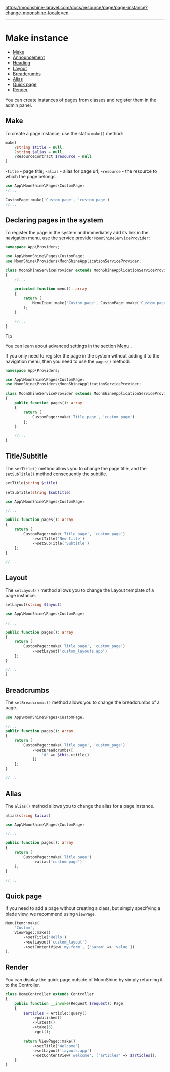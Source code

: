 https://moonshine-laravel.com/docs/resource/page/page-instance?change-moonshine-locale=en

------
# Make instance

  - [Make](#make)
  - [Announcement](#define)
  - [Heading](#title)
  - [Layout](#layout)
  - [Breadcrumbs](#breadcrumbs)
  - [Alias](#alias)
  - [Quick page](#view-page)
  - [Render](#render)

You can create instances of pages from classes and register them in the admin panel.

<a name="make"></a>
## Make

To create a page instance, use the static `make()` method:

```php
make(
    ?string $title = null,
    ?string $alias = null,
    ?ResourceContract $resource = null
)
```

-`title` - page title;
-`alias` - alias for page url;
-`resource` - the resource to which the page belongs.

```php
use App\MoonShine\Pages\CustomPage;
//...

CustomPage::make('Custom page', 'custom_page')
//...
```

<a name="define"></a>
## Declaring pages in the system


To register the page in the system and immediately add its link in the navigation menu, use the service provider `MoonShineServiceProvider`:

```php
namespace App\Providers;

use App\MoonShine\Pages\CustomPage;
use MoonShine\Providers\MoonShineApplicationServiceProvider;

class MoonShineServiceProvider extends MoonShineApplicationServiceProvider
{
    //...

    protected function menu(): array
    {
        return [
            MenuItem::make('Custom page', CustomPage::make('Custom page', 'custom_page'))
        ];
    }

    //...
}
```

>[!TIP]
>You can learn about advanced settings in the section [Menu](https://moonshine-laravel.com/docs/resource/menu/menu) .

If you only need to register the page in the system without adding it to the navigation menu, then you need to use the `pages()` method:

```php
namespace App\Providers;

use App\MoonShine\Pages\CustomPage;
use MoonShine\Providers\MoonShineApplicationServiceProvider;

class MoonShineServiceProvider extends MoonShineApplicationServiceProvider
{
    public function pages(): array
    {
        return [
            CustomPage::make('Title page', 'custom_page')
        ];
    }

    //...
}
```

<a name="title"></a>
## Title/Subtitle

The `setTitle()` method allows you to change the page title, and the `setSubTitle()` method consequently the subtitle.

```php
setTitle(string $title)
```

```php
setSubTitle(string $subtitle)
```

```php
use App\MoonShine\Pages\CustomPage;

//...

public function pages(): array
{
    return [
        CustomPage::make('Title page', 'custom_page')
            ->setTitle('New title')
            ->setSubTitle('Subtitle')
    ];
}

//...
```

<a name="layout"></a>
## Layout

The `setLayout()` method allows you to change the Layout template of a page instance.

```php
setLayout(string $layout)
```

```php
use App\MoonShine\Pages\CustomPage;

//...

public function pages(): array
{
    return [
        CustomPage::make('Title page', 'custom_page')
            ->setLayout('custom_layouts.app')
    ];
}

//...
]
```

<a name="breadcrumbs"></a>
## Breadcrumbs

The `setBreadcrumbs()` method allows you to change the breadcrumbs of a page.

```php
use App\MoonShine\Pages\CustomPage;

//...
public function pages(): array
{
    return [
        CustomPage::make('Title page', 'custom_page')
            ->setBreadcrumbs([
                '#' => $this->title()
            ])
    ];
}

//...
```

<a name="alias"></a>
## Alias

The `alias()` method allows you to change the alias for a page instance.

```php
alias(string $alias)
```

```php
use App\MoonShine\Pages\CustomPage;

//...

public function pages(): array
{
    return [
        CustomPage::make('Title page')
            ->alias('custom-page')
    ];
}

//...
```

<a name="view-page"></a>
## Quick page

If you need to add a page without creating a class, but simply specifying a blade view, we recommend using `ViewPage`.

```php
MenuItem::make(
    'Custom',
    ViewPage::make()
        ->setTitle('Hello')
        ->setLayout('custom_layout')
        ->setContentView('my-form', ['param' => 'value'])
),
```

<a name="render"></a>
## Render

You can display the quick page outside of MoonShine by simply returning it to the Controller.

```php
class HomeController extends Controller
{
    public function __invoke(Request $request): Page
    {
        $articles = Article::query()
            ->published()
            ->latest()
            ->take(6)
            ->get();

        return ViewPage::make()
            ->setTitle('Welcome')
            ->setLayout('layouts.app')
            ->setContentView('welcome', ['articles' => $articles]);
    }
}
```
